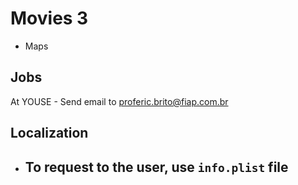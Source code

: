 # Movies 3

- Maps

## Jobs

At YOUSE - Send email to proferic.brito@fiap.com.br

## Localization

- To request to the user, use `info.plist` file
	- 